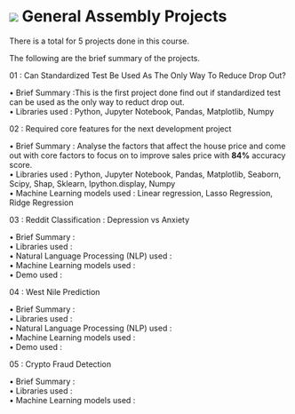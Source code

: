 # ![](https://ga-dash.s3.amazonaws.com/production/assets/logo-9f88ae6c9c3871690e33280fcf557f33.png) General Assembly Projects

There is a total for 5 projects done in this course.

The following are the brief summary of the projects.


01 : Can Standardized Test Be Used As The Only Way To Reduce Drop Out?

• Brief Summary :This is the first project done find out if standardized test can be used as the only way to reduct drop out.
<br>• Libraries used : Python, Jupyter Notebook, Pandas, Matplotlib, Numpy

02 : Required core features for the next development project

• Brief Summary : Analyse the factors that affect the house price and come out with core factors to focus on to improve sales price with **84%** accuracy score.
<br>• Libraries used : Python, Jupyter Notebook, Pandas, Matplotlib, Seaborn, Scipy, Shap, Sklearn, Ipython.display, Numpy
<br>• Machine Learning models used : Linear regression, Lasso Regression, Ridge Regression

03 : Reddit Classification : Depression vs Anxiety

• Brief Summary :
<br>• Libraries used :
<br>• Natural Language Processing (NLP) used :
<br>• Machine Learning models used :
<br>• Demo used : 

04 : West Nile Prediction

• Brief Summary :
<br>• Libraries used :
<br>• Natural Language Processing (NLP) used :
<br>• Machine Learning models used :
<br>• Demo used : 

05 : Crypto Fraud Detection

• Brief Summary :
<br>• Libraries used :
<br>• Machine Learning models used :

